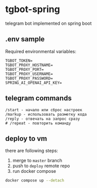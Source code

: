 # tgbot-spring
telegram bot implemented on spring boot

## .env sample
Required environmental variables:
```dotenv
TGBOT_TOKEN=
TGBOT_PROXY_HOSTNAME=
TGBOT_PROXY_PORT=
TGBOT_PROXY_USERNAME=
TGBOT_PROXY_PASSWORD=
SPRING_AI_OPENAI_API_KEY=
```

## telegram commands
```
/start - начало или сброс настроек
/markup - использовать разметку кода
/reply - отвечать на запрос сразу
# /repeat - повторить команду
```

## deploy to vm
there are following steps:
1. merge to `master` branch
2. push to `deploy` remote repo
3. run docker compose
```bash
docker compose up --detach
```
